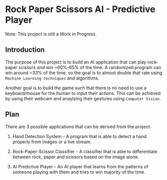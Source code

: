 # Rock Paper Scissors AI - Predictive Player

Note: This project is still a Work in Progress.

## Introduction

The purpose of this project is to build an AI application that can play rock-paper scissors and win ~60%-65% of the time. A randomized program can win around ~33% of the time, so the goal is to almost double that rate using `Machine Learning techniques` and algorithms.

Another goal is to build the game such that there is no need to use a keyboard/mouse for the human to input their actions. This can be achieved by using their webcam and anaylzing their gestures using `Computer Vision`.
<br/>


## Plan
There are 3 possible applications that can be derived from the project:

1. Hand Detection System - A program that is able to detect a hand properly from images or a live stream.
   
2. Rock-Paper-Scissor Classifier - A classifier that is able to differentiate between rock, paper and scissors based on the image alone.
   
3. AI Predictive Player - An AI player that learns from the patterns of someone playing with them and tries to win majority of the time.

